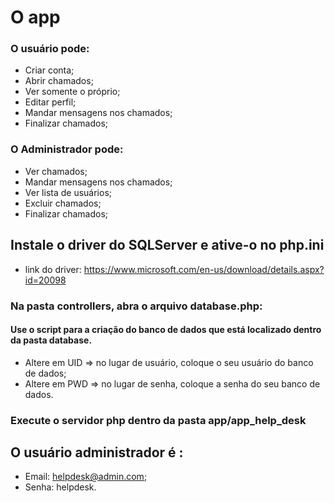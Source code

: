  # O app
 
 ### O usuário pode:
 
 - Criar conta;
 - Abrir chamados;
 - Ver somente o próprio;
 - Editar perfil;
 - Mandar mensagens nos chamados;
 - Finalizar chamados;
 
 ### O Administrador pode:
 
 - Ver chamados;
 - Mandar mensagens nos chamados;
 - Ver lista de usuários;
 - Excluir chamados;
 - Finalizar chamados;
 
 ## Instale o driver do SQLServer e ative-o no php.ini
- link do driver: https://www.microsoft.com/en-us/download/details.aspx?id=20098
 
 ### Na pasta controllers, abra o arquivo database.php: 
 
 #### Use o script para a criação do banco de dados que está localizado dentro da pasta database.
  - Altere em UID => no lugar de usuário, coloque o seu usuário do banco de dados;
  - Altere em PWD => no lugar de senha, coloque a senha do seu banco de dados.

 ### Execute o servidor php dentro da pasta app/app_help_desk

 ## O usuário administrador é :
   - Email: helpdesk@admin.com;
   - Senha: helpdesk.
